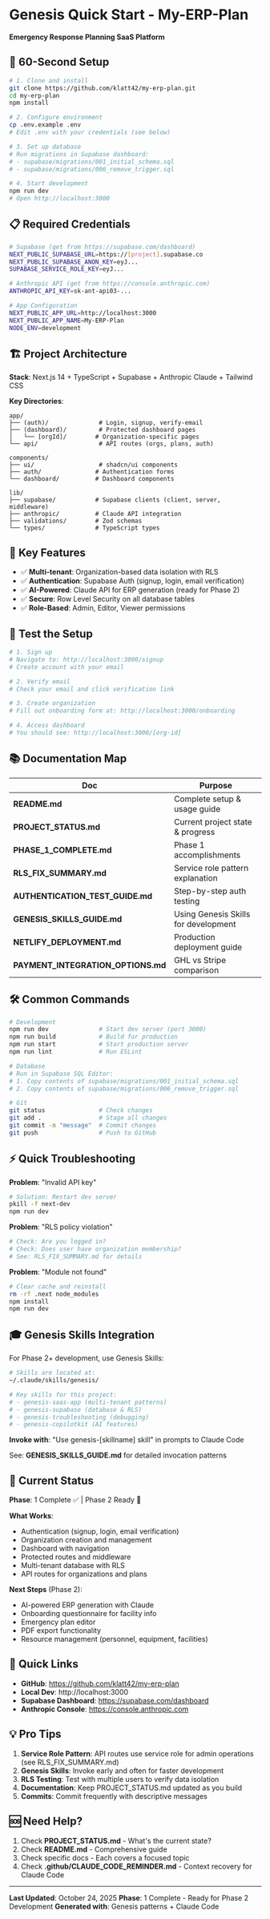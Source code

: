 # Genesis Quick Start - My-ERP-Plan

**Emergency Response Planning SaaS Platform**

## 🚀 60-Second Setup

```bash
# 1. Clone and install
git clone https://github.com/klatt42/my-erp-plan.git
cd my-erp-plan
npm install

# 2. Configure environment
cp .env.example .env
# Edit .env with your credentials (see below)

# 3. Set up database
# Run migrations in Supabase dashboard:
# - supabase/migrations/001_initial_schema.sql
# - supabase/migrations/006_remove_trigger.sql

# 4. Start development
npm run dev
# Open http://localhost:3000
```

## 📋 Required Credentials

```bash
# Supabase (get from https://supabase.com/dashboard)
NEXT_PUBLIC_SUPABASE_URL=https://[project].supabase.co
NEXT_PUBLIC_SUPABASE_ANON_KEY=eyJ...
SUPABASE_SERVICE_ROLE_KEY=eyJ...

# Anthropic API (get from https://console.anthropic.com)
ANTHROPIC_API_KEY=sk-ant-api03-...

# App Configuration
NEXT_PUBLIC_APP_URL=http://localhost:3000
NEXT_PUBLIC_APP_NAME=My-ERP-Plan
NODE_ENV=development
```

## 🏗️ Project Architecture

**Stack**: Next.js 14 + TypeScript + Supabase + Anthropic Claude + Tailwind CSS

**Key Directories**:
```
app/
├── (auth)/              # Login, signup, verify-email
├── (dashboard)/         # Protected dashboard pages
│   └── [orgId]/        # Organization-specific pages
└── api/                 # API routes (orgs, plans, auth)

components/
├── ui/                  # shadcn/ui components
├── auth/               # Authentication forms
└── dashboard/          # Dashboard components

lib/
├── supabase/           # Supabase clients (client, server, middleware)
├── anthropic/          # Claude API integration
├── validations/        # Zod schemas
└── types/              # TypeScript types
```

## 🔑 Key Features

- ✅ **Multi-tenant**: Organization-based data isolation with RLS
- ✅ **Authentication**: Supabase Auth (signup, login, email verification)
- ✅ **AI-Powered**: Claude API for ERP generation (ready for Phase 2)
- ✅ **Secure**: Row Level Security on all database tables
- ✅ **Role-Based**: Admin, Editor, Viewer permissions

## 🎯 Test the Setup

```bash
# 1. Sign up
# Navigate to: http://localhost:3000/signup
# Create account with your email

# 2. Verify email
# Check your email and click verification link

# 3. Create organization
# Fill out onboarding form at: http://localhost:3000/onboarding

# 4. Access dashboard
# You should see: http://localhost:3000/[org-id]
```

## 📚 Documentation Map

| Doc | Purpose |
|-----|---------|
| **README.md** | Complete setup & usage guide |
| **PROJECT_STATUS.md** | Current project state & progress |
| **PHASE_1_COMPLETE.md** | Phase 1 accomplishments |
| **RLS_FIX_SUMMARY.md** | Service role pattern explanation |
| **AUTHENTICATION_TEST_GUIDE.md** | Step-by-step auth testing |
| **GENESIS_SKILLS_GUIDE.md** | Using Genesis Skills for development |
| **NETLIFY_DEPLOYMENT.md** | Production deployment guide |
| **PAYMENT_INTEGRATION_OPTIONS.md** | GHL vs Stripe comparison |

## 🛠️ Common Commands

```bash
# Development
npm run dev              # Start dev server (port 3000)
npm run build            # Build for production
npm run start            # Start production server
npm run lint             # Run ESLint

# Database
# Run in Supabase SQL Editor:
# 1. Copy contents of supabase/migrations/001_initial_schema.sql
# 2. Copy contents of supabase/migrations/006_remove_trigger.sql

# Git
git status               # Check changes
git add .                # Stage all changes
git commit -m "message"  # Commit changes
git push                 # Push to GitHub
```

## ⚡ Quick Troubleshooting

**Problem**: "Invalid API key"
```bash
# Solution: Restart dev server
pkill -f next-dev
npm run dev
```

**Problem**: "RLS policy violation"
```bash
# Check: Are you logged in?
# Check: Does user have organization membership?
# See: RLS_FIX_SUMMARY.md for details
```

**Problem**: "Module not found"
```bash
# Clear cache and reinstall
rm -rf .next node_modules
npm install
npm run dev
```

## 🎓 Genesis Skills Integration

For Phase 2+ development, use Genesis Skills:

```bash
# Skills are located at:
~/.claude/skills/genesis/

# Key skills for this project:
# - genesis-saas-app (multi-tenant patterns)
# - genesis-supabase (database & RLS)
# - genesis-troubleshooting (debugging)
# - genesis-copilotkit (AI features)
```

**Invoke with**: "Use genesis-[skillname] skill" in prompts to Claude Code

See: **GENESIS_SKILLS_GUIDE.md** for detailed invocation patterns

## 🚦 Current Status

**Phase**: 1 Complete ✅ | Phase 2 Ready 🚀

**What Works**:
- Authentication (signup, login, email verification)
- Organization creation and management
- Dashboard with navigation
- Protected routes and middleware
- Multi-tenant database with RLS
- API routes for organizations and plans

**Next Steps** (Phase 2):
- AI-powered ERP generation with Claude
- Onboarding questionnaire for facility info
- Emergency plan editor
- PDF export functionality
- Resource management (personnel, equipment, facilities)

## 🔗 Quick Links

- **GitHub**: https://github.com/klatt42/my-erp-plan
- **Local Dev**: http://localhost:3000
- **Supabase Dashboard**: https://supabase.com/dashboard
- **Anthropic Console**: https://console.anthropic.com

## 💡 Pro Tips

1. **Service Role Pattern**: API routes use service role for admin operations (see RLS_FIX_SUMMARY.md)
2. **Genesis Skills**: Invoke early and often for faster development
3. **RLS Testing**: Test with multiple users to verify data isolation
4. **Documentation**: Keep PROJECT_STATUS.md updated as you build
5. **Commits**: Commit frequently with descriptive messages

## 🆘 Need Help?

1. Check **PROJECT_STATUS.md** - What's the current state?
2. Check **README.md** - Comprehensive guide
3. Check specific docs - Each covers a focused topic
4. Check **.github/CLAUDE_CODE_REMINDER.md** - Context recovery for Claude Code

---

**Last Updated**: October 24, 2025
**Phase**: 1 Complete - Ready for Phase 2 Development
**Generated with**: Genesis patterns + Claude Code

